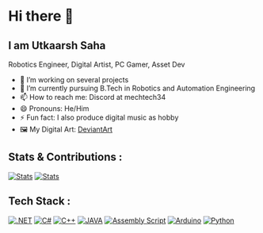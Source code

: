 # Hi there 👋
## I am Utkaarsh Saha
Robotics Engineer, Digital Artist, PC Gamer, Asset Dev

- 🔭 I’m working on several projects
- 🌱 I’m currently pursuing B.Tech in Robotics and Automation Engineering
- 📫 How to reach me: Discord at mechtech34 
- 😄 Pronouns: He/Him
- ⚡ Fun fact: I also produce digital music as hobby
- 🖼️ My Digital Art: [DeviantArt](https://deviantart.com/augustusdruzod)


## Stats & Contributions :
<a href="#"><img src="https://github-readme-stats.vercel.app/api/top-langs/?username=Kishou-Arima&theme=synthwave&show_icons=true&hide_border=true&layout=compact" alt="Stats"></a>
<a href="#"><img src="https://github-readme-streak-stats.herokuapp.com/?user=Kishou-Arima&theme=synthwave&hide_border=true" alt="Stats"></a>


## Tech Stack :
<a href="#"><img src="https://img.shields.io/badge/dotnet.svg?logo=dotnet" alt=".NET"></a>
<a href="#"><img src="https://img.shields.io/badge/csharp.svg?logo=csharp" alt="C#"></a>
<a href="#"><img src="https://img.shields.io/badge/cplusplus.svg?logo=c%2B%2B" alt="C++"></a>
<a href="#"><img src="https://img.shields.io/badge/java.svg?logo=java" alt="JAVA"></a>
<a href="#"><img src="https://img.shields.io/badge/assemblyscript.svg?logo=assemblyscript" alt="Assembly Script"></a>
<a href="#"><img src="https://img.shields.io/badge/arduino.svg?logo=arduino" alt="Arduino"></a>
<a href="#"><img src="https://img.shields.io/badge/python.svg?logo=python" alt="Python"></a>


